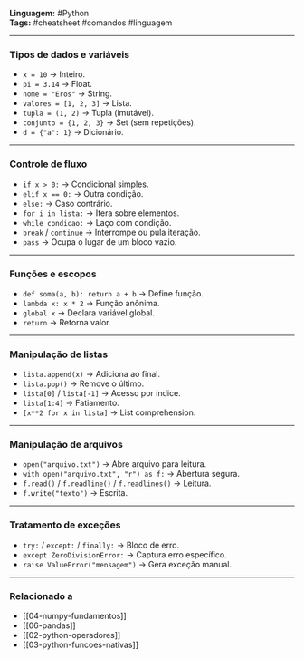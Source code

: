 
**Linguagem:** #Python  
**Tags:** #cheatsheet #comandos #linguagem

---

###  Tipos de dados e variáveis

- `x = 10` → Inteiro.
- `pi = 3.14` → Float.
- `nome = "Eros"` → String.
- `valores = [1, 2, 3]` → Lista.
- `tupla = (1, 2)` → Tupla (imutável).
- `conjunto = {1, 2, 3}` → Set (sem repetições).
- `d = {"a": 1}` → Dicionário.

---

###  Controle de fluxo

- `if x > 0:` → Condicional simples.
- `elif x == 0:` → Outra condição.
- `else:` → Caso contrário.
- `for i in lista:` → Itera sobre elementos.
- `while condicao:` → Laço com condição.
- `break` / `continue` → Interrompe ou pula iteração.
- `pass` → Ocupa o lugar de um bloco vazio.

---

###  Funções e escopos

- `def soma(a, b): return a + b` → Define função.
- `lambda x: x * 2` → Função anônima.
- `global x` → Declara variável global.
- `return` → Retorna valor.

---

###  Manipulação de listas

- `lista.append(x)` → Adiciona ao final.
- `lista.pop()` → Remove o último.
- `lista[0]` / `lista[-1]` → Acesso por índice.
- `lista[1:4]` → Fatiamento.
- `[x**2 for x in lista]` → List comprehension.

---

###  Manipulação de arquivos

- `open("arquivo.txt")` → Abre arquivo para leitura.
- `with open("arquivo.txt", "r") as f:` → Abertura segura.
- `f.read()` / `f.readline()` / `f.readlines()` → Leitura.
- `f.write("texto")` → Escrita.

---

### Tratamento de exceções

- `try:` / `except:` / `finally:` → Bloco de erro.
- `except ZeroDivisionError:` → Captura erro específico.
- `raise ValueError("mensagem")` → Gera exceção manual.

---

###  Relacionado a

- [[04-numpy-fundamentos]]
- [[06-pandas]]
- [[02-python-operadores]]
- [[03-python-funcoes-nativas]]
